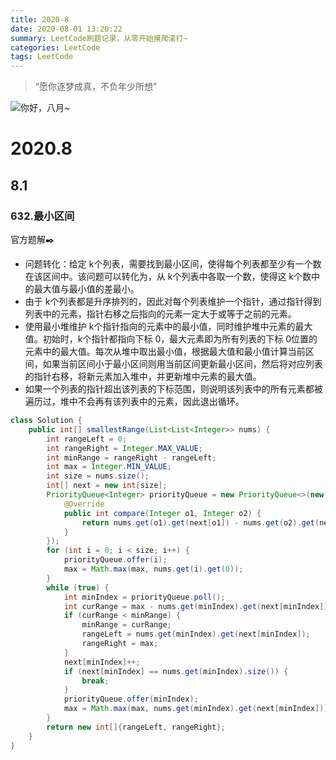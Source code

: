 ```yaml
---
title: 2020-8
date: 2020-08-01 13:20:22
summary: LeetCode刷题记录，从零开始摸爬滚打~
categories: LeetCode
tags: LeetCode
---
```


> “愿你逐梦成真，不负年少所想”

![你好，八月~](https://cdn.jsdelivr.net/gh/Wanfengyueluo/images/2020.8.jpg)

<!-- more -->

# 2020.8

## 8.1

### 632.最小区间

官方题解:black_nib:

- 问题转化：给定 k个列表，需要找到最小区间，使得每个列表都至少有一个数在该区间中。该问题可以转化为，从 k个列表中各取一个数，使得这 k个数中的最大值与最小值的差最小。
- 由于 k个列表都是升序排列的，因此对每个列表维护一个指针，通过指针得到列表中的元素，指针右移之后指向的元素一定大于或等于之前的元素。
- 使用最小堆维护 k个指针指向的元素中的最小值，同时维护堆中元素的最大值。初始时，k个指针都指向下标 0，最大元素即为所有列表的下标 0位置的元素中的最大值。每次从堆中取出最小值，根据最大值和最小值计算当前区间，如果当前区间小于最小区间则用当前区间更新最小区间，然后将对应列表的指针右移，将新元素加入堆中，并更新堆中元素的最大值。
- 如果一个列表的指针超出该列表的下标范围，则说明该列表中的所有元素都被遍历过，堆中不会再有该列表中的元素，因此退出循环。

```java
class Solution {
	public int[] smallestRange(List<List<Integer>> nums) {
		int rangeLeft = 0;
		int rangeRight = Integer.MAX_VALUE;
		int minRange = rangeRight - rangeLeft;
		int max = Integer.MIN_VALUE;
		int size = nums.size();
		int[] next = new int[size];
		PriorityQueue<Integer> priorityQueue = new PriorityQueue<>(new Comparator<Integer>() {
			@Override
			public int compare(Integer o1, Integer o2) {
				return nums.get(o1).get(next[o1]) - nums.get(o2).get(next[o2]);
			}
		});
		for (int i = 0; i < size; i++) {
			priorityQueue.offer(i);
			max = Math.max(max, nums.get(i).get(0));
		}
		while (true) {
			int minIndex = priorityQueue.poll();
			int curRange = max - nums.get(minIndex).get(next[minIndex]);
			if (curRange < minRange) {
				minRange = curRange;
				rangeLeft = nums.get(minIndex).get(next[minIndex]);
				rangeRight = max;
			}
			next[minIndex]++;
			if (next[minIndex] == nums.get(minIndex).size()) {
				break;
			}
			priorityQueue.offer(minIndex);
			max = Math.max(max, nums.get(minIndex).get(next[minIndex]));
		}
		return new int[]{rangeLeft, rangeRight};
	}
}
```

